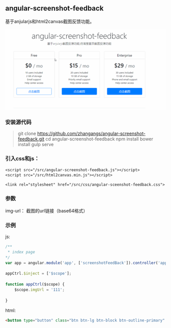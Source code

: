 ## angular-screenshot-feedback

基于anjularjs和html2canvas截图反馈功能。

![](src/demo.gif)

### 安装源代码

>git clone https://github.com/zhangangs/angular-screenshot-feedback.git
>cd angular-screenshot-feedback
>npm install
>bower install
>gulp serve

### 引入css和js：
```
<script src="/src/angular-screenshot-feedback.js"></script>
<script src="/src/html2canvas.min.js"></script>
```
```
<link rel="stylesheet" href="/src/css/angular-sceenshot-feedback.css">
```

### 参数
img-url： 截图的url链接（base64格式）

### 示例

js:
``` js
/**
 * index page
*/
var app = angular.module('app', ['screenshotFeedBack']).controller('appCtrl', appCtrl);

appCtrl.$inject = ['$scope'];

function appCtrl($scope) {
    $scope.imgUrl = '111';
    
}
```

html:
``` html
<button type="button" class="btn btn-lg btn-block btn-outline-primary" feedback img-url="imgUrl">点击截图</button>
```